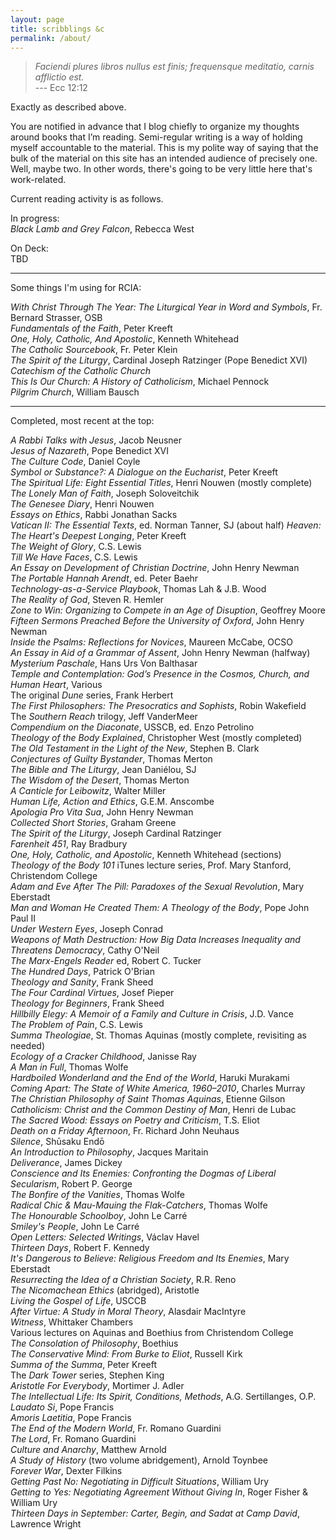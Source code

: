 ```yaml
---
layout: page
title: scribblings &c
permalink: /about/
---
```

>_Faciendi plures libros nullus est finis; frequensque meditatio, carnis afflictio est._  
--- Ecc 12:12

Exactly as described above.

You are notified in advance that I blog chiefly to organize my thoughts around books that I’m reading. Semi-regular writing is a way of holding myself accountable to the material. This is my polite way of saying that the bulk of the material on this site has an intended audience of precisely one. Well, maybe two. In other words, there's going to be very little here that's work-related.

Current reading activity is as follows.

In progress:  
_Black Lamb and Grey Falcon_, Rebecca West  

On Deck:  
TBD  

---
Some things I'm using for RCIA:  

_With Christ Through The Year: The Liturgical Year in Word and Symbols_, Fr. Bernard Strasser, OSB  
_Fundamentals of the Faith_, Peter Kreeft  
_One, Holy, Catholic, And Apostolic_, Kenneth Whitehead  
_The Catholic Sourcebook_, Fr. Peter Klein  
_The Spirit of the Liturgy_, Cardinal Joseph Ratzinger (Pope Benedict XVI)  
_Catechism of the Catholic Church_  
_This Is Our Church: A History of Catholicism_, Michael Pennock  
_Pilgrim Church_, William Bausch  

---
Completed, most recent at the top:  

_A Rabbi Talks with Jesus_, Jacob Neusner  
_Jesus of Nazareth_, Pope Benedict XVI  
_The Culture Code_, Daniel Coyle  
_Symbol or Substance?: A Dialogue on the Eucharist_, Peter Kreeft  
_The Spiritual Life: Eight Essential Titles_, Henri Nouwen  (mostly complete)  
_The Lonely Man of Faith_, Joseph Soloveitchik  
_The Genesee Diary_, Henri Nouwen  
_Essays on Ethics_, Rabbi Jonathan Sacks  
_Vatican II: The Essential Texts_, ed. Norman Tanner, SJ  (about half)
_Heaven: The Heart's Deepest Longing_, Peter Kreeft  
_The Weight of Glory_, C.S. Lewis  
_Till We Have Faces_, C.S. Lewis  
_An Essay on Development of Christian Doctrine_, John Henry Newman  
_The Portable Hannah Arendt_, ed. Peter Baehr  
_Technology-as-a-Service Playbook_, Thomas Lah & J.B. Wood  
_The Reality of God_, Steven R. Hemler  
_Zone to Win: Organizing to Compete in an Age of Disuption_, Geoffrey Moore  
_Fifteen Sermons Preached Before the University of Oxford_, John Henry Newman  
_Inside the Psalms: Reflections for Novices_, Maureen McCabe, OCSO  
_An Essay in Aid of a Grammar of Assent_, John Henry Newman (halfway)  
_Mysterium Paschale_, Hans Urs Von Balthasar  
_Temple and Contemplation: God’s Presence in the Cosmos, Church, and Human Heart_, Various  
The original _Dune_ series, Frank Herbert  
_The First Philosophers: The Presocratics and Sophists_, Robin Wakefield    
The _Southern Reach_ trilogy, Jeff VanderMeer  
_Compendium on the Diaconate_, USSCB, ed. Enzo Petrolino  
_Theology of the Body Explained_,  Christopher West  (mostly completed)  
_The Old Testament in the Light of the New_, Stephen B. Clark  
_Conjectures of Guilty Bystander_, Thomas Merton  
_The Bible and The Liturgy_, Jean Daniélou, SJ  
_The Wisdom of the Desert_, Thomas Merton    
_A Canticle for Leibowitz_, Walter Miller  
_Human Life, Action and Ethics_, G.E.M. Anscombe  
_Apologia Pro Vita Sua_, John Henry Newman  
_Collected Short Stories_, Graham Greene  
_The Spirit of the Liturgy_, Joseph Cardinal Ratzinger      
_Farenheit 451_, Ray Bradbury  
_One, Holy, Catholic, and Apostolic_, Kenneth Whitehead (sections)  
_Theology of the Body 101_ iTunes lecture series, Prof. Mary Stanford, Christendom College  
_Adam and Eve After The Pill: Paradoxes of the Sexual Revolution_, Mary Eberstadt  
_Man and Woman He Created Them: A Theology of the Body_, Pope John Paul II  
_Under Western Eyes_, Joseph Conrad  
_Weapons of Math Destruction: How Big Data Increases Inequality and Threatens Democracy_, Cathy O'Neil  
_The Marx-Engels Reader_ ed, Robert C. Tucker  
_The Hundred Days_, Patrick O'Brian  
_Theology and Sanity_, Frank Sheed  
_The Four Cardinal Virtues_, Josef Pieper  
_Theology for Beginners_, Frank Sheed  
_Hillbilly Elegy: A Memoir of a Family and Culture in Crisis_, J.D. Vance  
_The Problem of Pain_, C.S. Lewis  
_Summa Theologiae_, St. Thomas Aquinas (mostly complete, revisiting as needed)  
_Ecology of a Cracker Childhood_, Janisse Ray  
_A Man in Full_, Thomas Wolfe  
_Hardboiled Wonderland and the End of the World_, Haruki Murakami  
_Coming Apart: The State of White America, 1960–2010_, Charles Murray  
_The Christian Philosophy of Saint Thomas Aquinas_, Etienne Gilson  
_Catholicism: Christ and the Common Destiny of Man_, Henri de Lubac  
_The Sacred Wood: Essays on Poetry and Criticism_, T.S. Eliot  
_Death on a Friday Afternoon_, Fr. Richard John Neuhaus  
_Silence_, Shūsaku Endō  
_An Introduction to Philosophy_, Jacques Maritain  
_Deliverance_, James Dickey  
_Conscience and Its Enemies: Confronting the Dogmas of Liberal Secularism_, Robert P. George  
_The Bonfire of the Vanities_, Thomas Wolfe  
_Radical Chic & Mau-Mauing the Flak-Catchers_, Thomas Wolfe  
_The Honourable Schoolboy_, John Le Carré  
_Smiley's People_, John Le Carré  
_Open Letters: Selected Writings_, Václav Havel  
_Thirteen Days_, Robert F. Kennedy  
_It's Dangerous to Believe: Religious Freedom and Its Enemies_, Mary Eberstadt  
_Resurrecting the Idea of a Christian Society_, R.R. Reno  
_The Nicomachean Ethics_ (abridged), Aristotle  
_Living the Gospel of Life_, USCCB  
_After Virtue: A Study in Moral Theory_, Alasdair MacIntyre  
_Witness_, Whittaker Chambers  
Various lectures on Aquinas and Boethius from Christendom College  
_The Consolation of Philosophy_, Boethius  
_The Conservative Mind: From Burke to Eliot_, Russell Kirk  
_Summa of the Summa_, Peter Kreeft  
The _Dark Tower_ series, Stephen King  
_Aristotle For Everybody_, Mortimer J. Adler  
_The Intellectual Life: Its Spirit, Conditions, Methods_, A.G. Sertillanges, O.P.  
_Laudato Si_, Pope Francis  
_Amoris Laetitia_, Pope Francis  
_The End of the Modern World_, Fr. Romano Guardini  
_The Lord_, Fr. Romano Guardini  
_Culture and Anarchy_, Matthew Arnold  
_A Study of History_ (two volume abridgement), Arnold Toynbee  
_Forever War_, Dexter Filkins  
_Getting Past No: Negotiating in Difficult Situations_, William Ury  
_Getting to Yes: Negotiating Agreement Without Giving In_, Roger Fisher & William Ury  
_Thirteen Days in September: Carter, Begin, and Sadat at Camp David_, Lawrence Wright  
